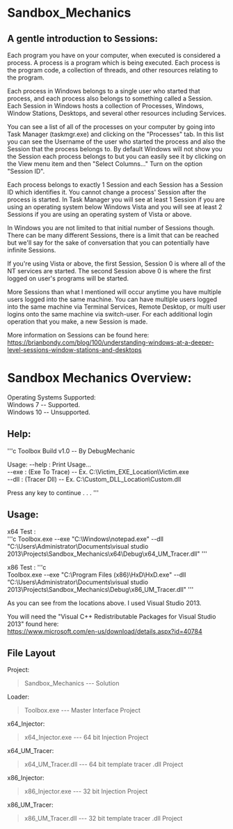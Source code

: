 # Sandbox_Mechanics

## A gentle introduction to Sessions:

Each program you have on your computer, when executed is considered a process. A process is a program which is being executed. Each process is the program code, a collection of threads, and other resources relating to the program.

Each process in Windows belongs to a single user who started that process, and each process also belongs to something called a Session. Each Session in Windows hosts a collection of Processes, Windows, Window Stations, Desktops, and several other resources including Services. 

You can see a list of all of the processes on your computer by going into Task Manager (taskmgr.exe) and clicking on the "Processes" tab. In this list you can see the Username of the user who started the process and also the Session that the process belongs to. By default Windows will not show you the Session each process belongs to but you can easily see it by clicking on the View menu item and then "Select Columns..." Turn on the option "Session ID".

Each process belongs to exactly 1 Session and each Session has a Session ID which identifies it. You cannot change a process' Session after the process is started. In Task Manager you will see at least 1 Session if you are using an operating system below Windows Vista and you will see at least 2 Sessions if you are using an operating system of Vista or above.

In Windows you are not limited to that initial number of Sessions though. There can be many different Sessions, there is a limit that can be reached but we'll say for the sake of conversation that you can potentially have infinite Sessions.

If you're using Vista or above, the first Session, Session 0 is where all of the NT services are started. The second Session above 0 is where the first logged on user's programs will be started.

More Sessions than what I mentioned will occur anytime you have multiple users logged into the same machine. You can have multiple users logged into the same machine via Terminal Services, Remote Desktop, or multi user logins onto the same machine via switch-user. For each additional login operation that you make, a new Session is made.

More information on Sessions can be found here:  
https://brianbondy.com/blog/100/understanding-windows-at-a-deeper-level-sessions-window-stations-and-desktops



# Sandbox Mechanics Overview:

Operating Systems Supported:  
	Windows 7   -- Supported.  
	Windows 10  -- Unsupported.  

## Help:

'''c
Toolbox Build v1.0 -- By DebugMechanic

Usage:
        --help    : Print Usage...  
        --exe     : (Exe To Trace) -- Ex. C:\Victim_EXE_Location\Victim.exe  
        --dll     : (Tracer Dll)   -- Ex. C:\Custom_DLL_Location\Custom.dll  

Press any key to continue . . .
'''

## Usage:

x64 Test :  
'''c
Toolbox.exe --exe "C:\Windows\notepad.exe" --dll "C:\Users\Administrator\Documents\visual studio 2013\Projects\Sandbox_Mechanics\x64\Debug\x64_UM_Tracer.dll"
'''

x86 Test : 
'''c   
Toolbox.exe --exe "C:\Program Files (x86)\HxD\HxD.exe" --dll “C:\Users\Administrator\Documents\visual studio 2013\Projects\Sandbox_Mechanics\Debug\x86_UM_Tracer.dll"
'''

As you can see from the locations above. I used Visual Studio 2013.

You will need the "Visual C++ Redistributable Packages for Visual Studio 2013" found here:  
https://www.microsoft.com/en-us/download/details.aspx?id=40784

## File Layout

Project:  
> Sandbox_Mechanics --- Solution  
	
Loader:  	
> Toolbox.exe --- Master Interface Project  
	
x64_Injector:  
> x64_Injector.exe --- 64 bit Injection Project  
	
x64_UM_Tracer:  
> x64_UM_Tracer.dll --- 64 bit template tracer .dll Project  
	
x86_Injector:  
> x86_Injector.exe --- 32 bit Injection Project  
	
x86_UM_Tracer:  
> x86_UM_Tracer.dll --- 32 bit template tracer .dll Project  
	

